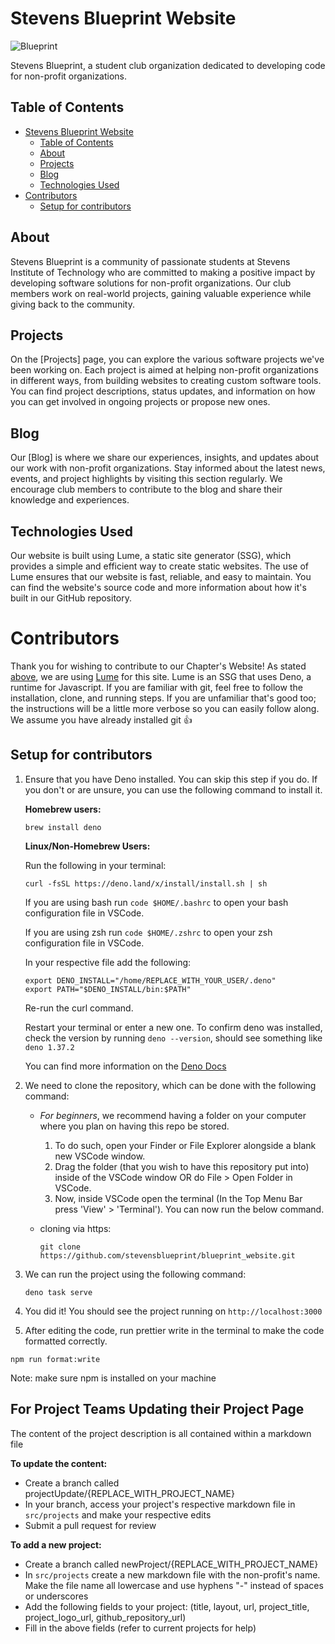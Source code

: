 # Stevens Blueprint Website

![Blueprint](/src/assets/logos/logo_banner.png)

Stevens Blueprint, a student club organization dedicated to developing code for non-profit organizations.

## Table of Contents

- [Stevens Blueprint Website](#stevens-blueprint-website)
  - [Table of Contents](#table-of-contents)
  - [About](#about)
  - [Projects](#projects)
  - [Blog](#blog)
  - [Technologies Used](#technologies-used)
- [Contributors](#contributors)
  - [Setup for contributors](#setup-for-contributors)

## About

Stevens Blueprint is a community of passionate students at Stevens Institute of Technology who are committed to making a positive impact by developing software solutions for non-profit organizations. Our club members work on real-world projects, gaining valuable experience while giving back to the community.

## Projects

On the [Projects] page, you can explore the various software projects we've been working on. Each project is aimed at helping non-profit organizations in different ways, from building websites to creating custom software tools. You can find project descriptions, status updates, and information on how you can get involved in ongoing projects or propose new ones.

## Blog

Our [Blog] is where we share our experiences, insights, and updates about our work with non-profit organizations. Stay informed about the latest news, events, and project highlights by visiting this section regularly. We encourage club members to contribute to the blog and share their knowledge and experiences.

## Technologies Used

Our website is built using Lume, a static site generator (SSG), which provides a simple and efficient way to create static websites. The use of Lume ensures that our website is fast, reliable, and easy to maintain. You can find the website's source code and more information about how it's built in our GitHub repository.

# Contributors

Thank you for wishing to contribute to our Chapter's Website! As stated [above](#technologies-used), we are using [Lume](https://lume.land/docs/overview/about-lume/) for this site. Lume is an SSG that uses Deno, a runtime for Javascript. If you are familiar with git, feel free to follow the installation, clone, and running steps. If you are unfamiliar that's good too; the instructions will be a little more verbose so you can easily follow along. We assume you have already installed git 👍

## Setup for contributors

1. Ensure that you have Deno installed. You can skip this step if you do. If you don't or are unsure, you can use the following command to install it.

   **Homebrew users:**

   `brew install deno`

   **Linux/Non-Homebrew Users:**

   Run the following in your terminal:

   `curl -fsSL https://deno.land/x/install/install.sh | sh`

   If you are using bash run `code $HOME/.bashrc` to open your bash configuration file in VSCode.

   If you are using zsh run `code $HOME/.zshrc` to open your zsh configuration file in VSCode.

   In your respective file add the following:

   ```
   export DENO_INSTALL="/home/REPLACE_WITH_YOUR_USER/.deno"
   export PATH="$DENO_INSTALL/bin:$PATH"
   ```

   Re-run the curl command.

   Restart your terminal or enter a new one. To confirm deno was installed, check the version by running `deno --version`, should see something like `deno 1.37.2`

   You can find more information on the [Deno Docs](https://docs.deno.com/runtime/manual/getting_started/installation)

2. We need to clone the repository, which can be done with the following command:

   - _For beginners_, we recommend having a folder on your computer where you plan on having this repo be stored.
     1. To do such, open your Finder or File Explorer alongside a blank new VSCode window.
     2. Drag the folder (that you wish to have this repository put into) inside of the VSCode window OR do File > Open Folder in VSCode.
     3. Now, inside VSCode open the terminal (In the Top Menu Bar press 'View' > 'Terminal'). You can now run the below command.
   - cloning via https:

     `git clone https://github.com/stevensblueprint/blueprint_website.git`

3. We can run the project using the following command:

   `deno task serve`

4. You did it! You should see the project running on `http://localhost:3000`

5. After editing the code, run prettier write in the terminal to make the code formatted correctly.

`npm run format:write`

Note: make sure npm is installed on your machine

## For Project Teams Updating their Project Page

The content of the project description is all contained within a markdown file

**To update the content:**

- Create a branch called projectUpdate/{REPLACE_WITH_PROJECT_NAME}
- In your branch, access your project's respective markdown file in `src/projects` and make your respective edits
- Submit a pull request for review

**To add a new project:**

- Create a branch called newProject/{REPLACE_WITH_PROJECT_NAME}
- In `src/projects` create a new markdown file with the non-profit's name. Make the file name all lowercase and use hyphens "-" instead of spaces or underscores
- Add the following fields to your project: (title, layout, url, project_title, project_logo_url, github_repository_url)
- Fill in the above fields (refer to current projects for help)
